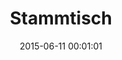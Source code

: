 ---
date: 2015-06-11 00:01:01
placeholder: false
title: Stammtisch
time: Thursday 25 June 2015, 19:00
calendar_month: JUN
calendar_date: 25
description: |
  Our May Stammtisch. If weather holds, we'll be in the Biergarten. Otherwise we'll be inside. Take <strong>U4/5 to Schwanthalerhöhe</strong>, walk south and the restaurant is just beyond the giant snail.
venue: |
  Wirthaus am Bavariapark  
  Theresienhöhe 15  
  80339 München  
  [wirtshaus-am-bavariapark.com](http://wirtshaus-am-bavariapark.com)
---
